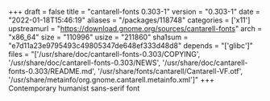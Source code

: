 +++
draft = false
title = "cantarell-fonts 0.303-1"
version = "0.303-1"
date = "2022-01-18T15:46:19"
aliases = "/packages/118748"
categories = ['x11']
upstreamurl = "https://download.gnome.org/sources/cantarell-fonts"
arch = "x86_64"
size = "110996"
usize = "211860"
sha1sum = "e7d11a23e9795493c49805347de648ef333d48d8"
depends = "['glibc']"
files = "['/usr/share/doc/cantarell-fonts-0.303/COPYING', '/usr/share/doc/cantarell-fonts-0.303/NEWS', '/usr/share/doc/cantarell-fonts-0.303/README.md', '/usr/share/fonts/cantarell/Cantarell-VF.otf', '/usr/share/metainfo/org.gnome.cantarell.metainfo.xml']"
+++
Contemporary humanist sans-serif font